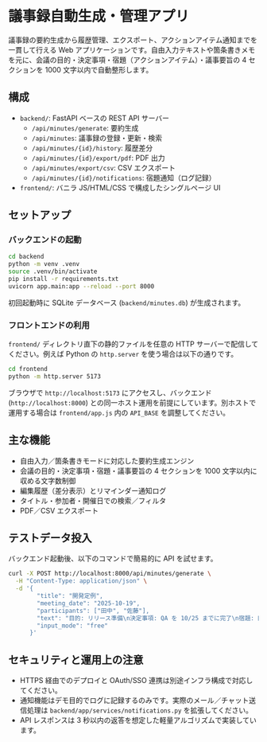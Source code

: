 # 議事録自動生成・管理アプリ

議事録の要約生成から履歴管理、エクスポート、アクションアイテム通知までを一貫して行える Web アプリケーションです。自由入力テキストや箇条書きメモを元に、会議の目的・決定事項・宿題（アクションアイテム）・議事要旨の 4 セクションを 1000 文字以内で自動整形します。

## 構成

- `backend/`: FastAPI ベースの REST API サーバー
  - `/api/minutes/generate`: 要約生成
  - `/api/minutes`: 議事録の登録・更新・検索
  - `/api/minutes/{id}/history`: 履歴差分
  - `/api/minutes/{id}/export/pdf`: PDF 出力
  - `/api/minutes/export/csv`: CSV エクスポート
  - `/api/minutes/{id}/notifications`: 宿題通知（ログ記録）
- `frontend/`: バニラ JS/HTML/CSS で構成したシングルページ UI

## セットアップ

### バックエンドの起動

```bash
cd backend
python -m venv .venv
source .venv/bin/activate
pip install -r requirements.txt
uvicorn app.main:app --reload --port 8000
```

初回起動時に SQLite データベース (`backend/minutes.db`) が生成されます。

### フロントエンドの利用

`frontend/` ディレクトリ直下の静的ファイルを任意の HTTP サーバーで配信してください。例えば Python の `http.server` を使う場合は以下の通りです。

```bash
cd frontend
python -m http.server 5173
```

ブラウザで `http://localhost:5173` にアクセスし、バックエンド (`http://localhost:8000`) との同一ホスト運用を前提にしています。別ホストで運用する場合は `frontend/app.js` 内の `API_BASE` を調整してください。

## 主な機能

- 自由入力／箇条書きモードに対応した要約生成エンジン
- 会議の目的・決定事項・宿題・議事要旨の 4 セクションを 1000 文字以内に収める文字数制御
- 編集履歴（差分表示）とリマインダー通知ログ
- タイトル・参加者・開催日での検索／フィルタ
- PDF／CSV エクスポート

## テストデータ投入

バックエンド起動後、以下のコマンドで簡易的に API を試せます。

```bash
curl -X POST http://localhost:8000/api/minutes/generate \
  -H "Content-Type: application/json" \
  -d '{
        "title": "開発定例",
        "meeting_date": "2025-10-19",
        "participants": ["田中", "佐藤"],
        "text": "目的: リリース準備\n決定事項: QA を 10/25 までに完了\n宿題: 田中 -> テスト計画更新\n議事要旨: 全体の進捗は順調",
        "input_mode": "free"
      }'
```

## セキュリティと運用上の注意

- HTTPS 経由でのデプロイと OAuth/SSO 連携は別途インフラ構成で対応してください。
- 通知機能はデモ目的でログに記録するのみです。実際のメール／チャット送信処理は `backend/app/services/notifications.py` を拡張してください。
- API レスポンスは 3 秒以内の返答を想定した軽量アルゴリズムで実装しています。
